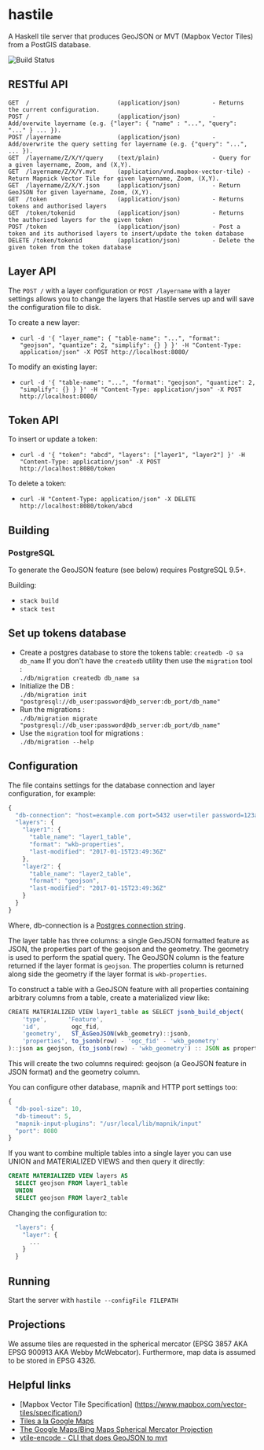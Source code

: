 hastile
=======

A Haskell tile server that produces GeoJSON or MVT (Mapbox Vector Tiles) from a PostGIS database.

![Build Status](https://circleci.com/gh/indicatrix/hastile/tree/master.png?circle-token=151e6cea2b027041b06878de8694bbfdaf2b6aba)

RESTful API
-----------
```
GET  /                         (application/json)         - Returns the current configuration.
POST /                         (application/json)         - Add/overwite layername (e.g. {"layer": { "name" : "...", "query": "..." } ... }).
POST /layername                (application/json)         - Add/overwrite the query setting for layername (e.g. {"query": "...", ... }).
GET  /layername/Z/X/Y/query    (text/plain)               - Query for a given layername, Zoom, and (X,Y).
GET  /layername/Z/X/Y.mvt      (application/vnd.mapbox-vector-tile) - Return Mapnick Vector Tile for given layername, Zoom, (X,Y).
GET  /layername/Z/X/Y.json     (application/json)         - Return GeoJSON for given layername, Zoom, (X,Y).
GET  /token                    (application/json)         - Returns tokens and authorised layers
GET  /token/tokenid            (application/json)         - Returns the authorised layers for the given token
POST /token                    (application/json)         - Post a token and its authorised layers to insert/update the token database
DELETE /token/tokenid          (application/json)         - Delete the given token from the token database
```

Layer API
---------

The ```POST /``` with a layer configuration or ```POST /layername``` with a layer settings allows you to change the layers that Hastile serves up 
and will save the configuration file to disk.

To create a new layer:
- ```curl -d '{ "layer_name": { "table-name": "...", "format": "geojson", "quantize": 2, "simplify": {} } }' -H "Content-Type: application/json" -X POST http://localhost:8080/```

To modify an existing layer:
- ```curl -d '{ "table-name": "...", "format": "geojson", "quantize": 2, "simplify": {} } }' -H "Content-Type: application/json" -X POST http://localhost:8080/```

Token API
---------

To insert or update a token:
- ```curl -d '{ "token": "abcd", "layers": ["layer1", "layer2"] }' -H "Content-Type: application/json" -X POST http://localhost:8080/token```

To delete a token:
- ```curl -H "Content-Type: application/json" -X DELETE http://localhost:8080/token/abcd```


Building
--------

### PostgreSQL

To generate the GeoJSON feature (see below) requires PostgreSQL 9.5+.

Building:
 - `stack build`
 - `stack test`

Set up tokens database
----------------------

* Create a postgres database to store the tokens table:
  `createdb -O sa db_name`
If you don't have the `createdb` utility then use the `migration` tool :  
  `./db/migration createdb db_name sa`
* Initialize the DB :  
  `./db/migration init "postgresql://db_user:password@db_server:db_port/db_name"`
* Run the migrations :  
  `./db/migration migrate "postgresql://db_user:password@db_server:db_port/db_name"`
* Use the `migration` tool for migrations :  
  `./db/migration --help`  


Configuration
-------------

The file contains settings for the database connection and layer configuration, for example:
```javascript
{
  "db-connection": "host=example.com port=5432 user=tiler password=123abc dbname=notoracle"
  "layers": {
    "layer1": { 
      "table_name": "layer1_table",
      "format": "wkb-properties",
      "last-modified": "2017-01-15T23:49:36Z"
    },
    "layer2": {
      "table_name": "layer2_table",
      "format": "geojson",
      "last-modified": "2017-01-15T23:49:36Z"
    }
  }
}
```

Where, db-connection is a [Postgres connection string](https://www.postgresql.org/docs/9.4/static/libpq-connect.html#LIBPQ-CONNSTRING).

The layer table has three columns: a single GeoJSON formatted feature as JSON, the properties part of the geojson and the geometry. The geometry is used to perform the spatial query. The GeoJSON column is the feature returned if the layer format is `geojson`. The properties column is returned along side the geometry if the layer format is `wkb-properties`.

To construct a table with a GeoJSON feature with all properties containing arbitrary columns from a table, create a materialized view like:
```javascript
CREATE MATERIALIZED VIEW layer1_table as SELECT jsonb_build_object(
    'type',      'Feature',
    'id',         ogc_fid,
    'geometry',   ST_AsGeoJSON(wkb_geometry)::jsonb,
    'properties', to_jsonb(row) - 'ogc_fid' - 'wkb_geometry'
)::json as geojson, (to_jsonb(row) - 'wkb_geometry') :: JSON as properties,row.wkb_geometry as wkb_geometry FROM (SELECT * FROM source_layer1_table) row;
```

This will create the two columns required: geojson (a GeoJSON feature in JSON format) and the geometry column.

You can configure other database, mapnik and HTTP port settings too:
```javascript
{
  "db-pool-size": 10,
  "db-timeout": 5,
  "mapnik-input-plugins": "/usr/local/lib/mapnik/input"
  "port": 8080
}
```

If you want to combine multiple tables into a single layer you can use UNION and MATERIALIZED VIEWS and then query it directly:
```SQL
CREATE MATERIALIZED VIEW layers AS
  SELECT geojson FROM layer1_table
  UNION
  SELECT geojson FROM layer2_table
```

Changing the configuration to:
```javascript
  "layers": {
    "layer": {
      ...
    }  
  }
```

Running
-------
Start the server with `hastile --configFile FILEPATH`

Projections
-----------

We assume tiles are requested in the spherical mercator (EPSG 3857 AKA EPSG 900913 AKA Webby McWebcator). Furthermore, map data is assumed to be stored in EPSG 4326.

Helpful links
-------------

- [Mapbox Vector Tile Specification] (https://www.mapbox.com/vector-tiles/specification/)
- [Tiles a la Google Maps](http://www.maptiler.org/google-maps-coordinates-tile-bounds-projection/)
- [The Google Maps/Bing Maps Spherical Mercator Projection](https://alastaira.wordpress.com/2011/01/23/the-google-maps-bing-maps-spherical-mercator-projection/)
- [vtile-encode - CLI that does GeoJSON to mvt](https://github.com/mapbox/mapnik-vector-tile/blob/master/bench/vtile-encode.cpp)
